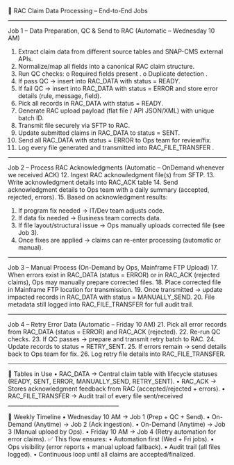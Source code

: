🔹 RAC Claim Data Processing – End-to-End Jobs
________________________________________
Job 1 – Data Preparation, QC & Send to RAC (Automatic – Wednesday 10 AM)
1.	Extract claim data from different source tables and SNAP-CMS external APIs.
2.	Normalize/map all fields into a canonical RAC claim structure.
3.	Run QC checks:
o	Required fields present .
o	Duplicate detection .
4.	If pass QC → insert into RAC_DATA with status = READY.
5.	If fail QC → insert into RAC_DATA with status = ERROR and store error details (rule, message, field).
6.	Pick all records in RAC_DATA with status = READY.
7.	Generate RAC upload payload (flat file / API JSON/XML) with unique batch ID.
8.	Transmit file securely via SFTP to RAC.
9.	Update submitted claims in RAC_DATA to status = SENT.
10.	Send all RAC_DATA with status = ERROR to Ops team for review/fix.
11.	Log every file generated and transmitted into RAC_FILE_TRANSFER .
________________________________________
Job 2 – Process RAC Acknowledgments (Automatic – OnDemand whenever we received ACK)
12.	Ingest RAC acknowledgment file(s) from SFTP.
13.	Write acknowledgment details into RAC_ACK table 
14.	Send acknowledgment details to Ops team with a daily summary (accepted, rejected, errors).
15.	Based on acknowledgment results:
1.	If program fix needed → IT/Dev team adjusts code.
2.	If data fix needed → Business team corrects data.
3.	If file layout/structural issue → Ops manually uploads corrected file (see Job 3).
16.	Once fixes are applied → claims can re-enter processing (automatic or manual).
________________________________________
Job 3 – Manual Process (On-Demand by Ops, Mainframe FTP Upload)
17.	When errors exist in RAC_DATA (status = ERROR) or in RAC_ACK (rejected claims), Ops may manually prepare corrected files.
18.	Place corrected file in Mainframe FTP location for transmission.
19.	Once transmitted → update impacted records in RAC_DATA with status = MANUALLY_SEND.
20.	File metadata still logged into RAC_FILE_TRANSFER for full audit trail.
________________________________________
Job 4 – Retry Error Data (Automatic – Friday 10 AM)
21.	Pick all error records from RAC_DATA (status = ERROR) and RAC_ACK (rejected).
22.	Re-run QC checks.
23.	If QC passes → prepare and transmit retry batch to RAC.
24.	Update records to status = RETRY_SENT.
25.	If errors remain → send details back to Ops team for fix.
26.	Log retry file details into RAC_FILE_TRANSFER.
________________________________________
🔹 Tables in Use
•	RAC_DATA → Central claim table with lifecycle statuses (READY, SENT, ERROR, MANUALLY_SEND, RETRY_SENT).
•	RAC_ACK → Stores acknowledgment feedback from RAC (accepted/rejected + errors).
•	RAC_FILE_TRANSFER → Audit trail of every file sent/received ________________________________________


🔹 Weekly Timeline
•	Wednesday 10 AM → Job 1 (Prep + QC + Send).
•	On-Demand (Anytime) → Job 2 (Ack ingestion).
•	On-Demand (Anytime) → Job 3 (Manual upload by Ops).
•	Friday 10 AM → Job 4 (Retry automation for error claims).
✅ This flow ensures:
•	Automation first (Wed + Fri jobs).
•	Ops visibility (error reports + manual upload fallback).
•	Audit trail (all files logged).
•	Continuous loop until all claims are accepted/finalized.


